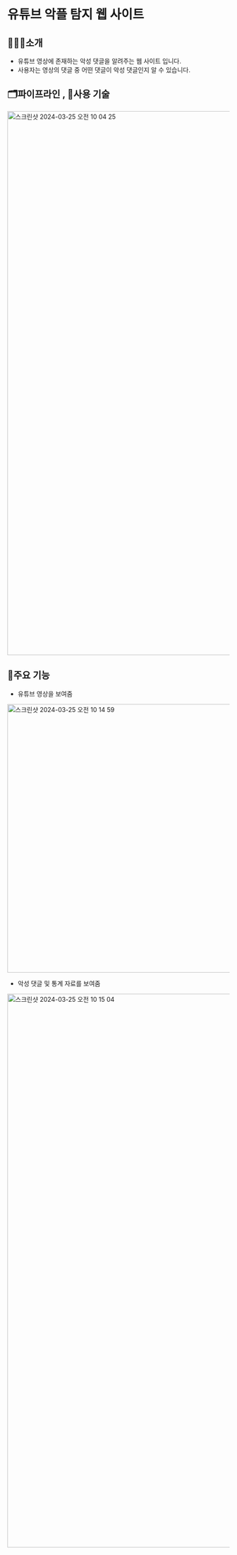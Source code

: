 # 유튜브 악플 탐지 웹 사이트

## 🧑🏻‍💻소개
- 유튜브 영상에 존재하는 악성 댓글을 알려주는 웹 사이트 입니다.
- 사용자는 영상의 댓글 중 어떤 댓글이 악성 댓글인지 알 수 있습니다.
  </br>

## 🗂파이프라인 , 🔧사용 기술
<img width="1232" alt="스크린샷 2024-03-25 오전 10 04 25" src="https://github.com/jaeyo03/Youtube-Comment-Filtering/assets/137462767/5110a5f2-b8e7-42bb-9a15-1012d8b67082">

## 🎉주요 기능
- 유튜브 영상을 보여줌
<img width="608" alt="스크린샷 2024-03-25 오전 10 14 59" src="https://github.com/jaeyo03/Youtube-Comment-Filtering/assets/137462767/12e2a83f-71eb-41ed-81f4-fd9110e622f2">

- 악성 댓글 및 통계 자료를 보여줌
<img width="1254" alt="스크린샷 2024-03-25 오전 10 15 04" src="https://github.com/jaeyo03/Youtube-Comment-Filtering/assets/137462767/ff6ac917-16c0-4ce2-a06b-de29b71ded56">







